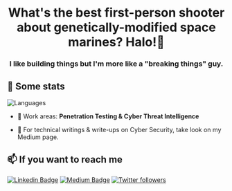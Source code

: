 <h1 align="center">What's the best first-person shooter about genetically-modified space marines? Halo!👋</h1>
<h3 align="center">I like building things but I'm more like a "breaking things" guy.</h3>

## 📌 Some stats

<p float="center">
  <img  src="https://github-readme-stats.vercel.app/api/top-langs/?username=0xpr0N3rd&layout=compact&hide=html,css" alt="Languages" />
</p>


- 🔭 Work areas: **Penetration Testing & Cyber Threat Intelligence**

- 📝 For technical writings & write-ups on Cyber Security, take look on my Medium page.


## 📫 If you want to reach me

[![Linkedin Badge](https://img.shields.io/badge/Anıl%20Celik-Connect%20on%20linkedin-black?style=for-the-badge&logo=linkedin)](https://www.linkedin.com/in/anilcelik97/) 
[![Medium Badge](https://img.shields.io/badge/Anıl%20Celik-follow%20on%20medium-black?style=for-the-badge&logo=medium)](https://medium.com/@anilcelik)
[![Twitter followers](https://img.shields.io/badge/Anıl%20Celik-follow%20on%20twitter-black?style=for-the-badge&logo=twitter)](https://twitter.com/ccelikanil)
